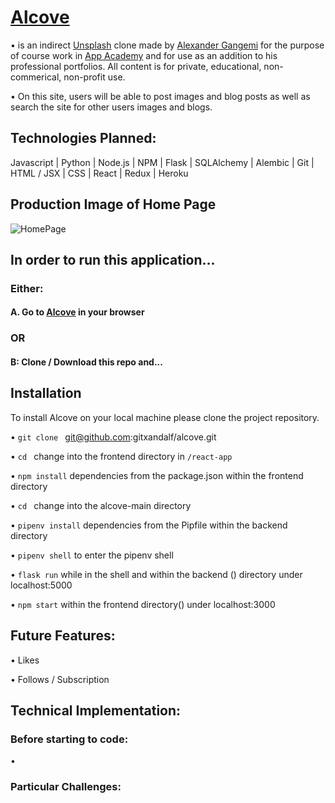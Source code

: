 # [Alcove](https://alcove-aa.herokuapp.com/)

• is an indirect [Unsplash](https://unsplash.com/) clone made by [Alexander Gangemi](https://www.linkedin.com/in/alexander-gangemi/) for the purpose of course work in [App Academy](https://www.appacademy.io/) and for use as an addition to his professional portfolios. All content is for private, educational, non-commerical, non-profit use.

• On this site, users will be able to post images and blog posts as well as search the site for other users images and blogs.

## Technologies Planned:

Javascript | Python | Node.js | NPM | Flask | SQLAlchemy | Alembic | Git | HTML / JSX | CSS | React | Redux | Heroku

## Production Image of Home Page

![HomePage](https://i.imgur.com/Vh3wn9h.png)

## In order to run this application...

### Either:

#### A. Go to [Alcove]() in your browser

### OR

#### B: Clone / Download this repo and...

## Installation 

To install Alcove on your local machine please clone the project repository. 

•  `git clone ` git@github.com:gitxandalf/alcove.git

•  `cd ` change into the frontend directory in `/react-app`

•  `npm install` dependencies from the package.json within the frontend directory 

•  `cd ` change into the alcove-main directory 

•  `pipenv install` dependencies from the Pipfile within the backend directory

•  `pipenv shell` to enter the pipenv shell 

•  `flask run` while in the shell and within the backend () directory under localhost:5000

•  `npm start` within the frontend directory() under localhost:3000

## Future Features:

• Likes

• Follows / Subscription

## Technical Implementation:

### Before starting to code:

• 

### Particular Challenges:


